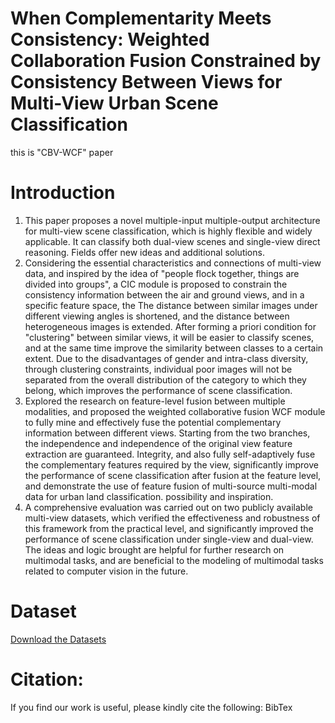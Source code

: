 # When Complementarity Meets Consistency: Weighted Collaboration Fusion Constrained by Consistency Between Views for Multi-View Urban Scene Classification
this is "CBV-WCF" paper
# Introduction
1. This paper proposes a novel multiple-input multiple-output architecture for multi-view scene classification, which is highly flexible and widely applicable. It can classify both dual-view scenes and single-view direct reasoning. Fields offer new ideas and additional solutions.
2. Considering the essential characteristics and connections of multi-view data, and inspired by the idea of "people flock together, things are divided into groups", a CIC module is proposed to constrain the consistency information between the air and ground views, and in a specific feature space, the The distance between similar images under different viewing angles is shortened, and the distance between heterogeneous images is extended. After forming a priori condition for "clustering" between similar views, it will be easier to classify scenes, and at the same time improve the similarity between classes to a certain extent. Due to the disadvantages of gender and intra-class diversity, through clustering constraints, individual poor images will not be separated from the overall distribution of the category to which they belong, which improves the performance of scene classification.
3. Explored the research on feature-level fusion between multiple modalities, and proposed the weighted collaborative fusion WCF module to fully mine and effectively fuse the potential complementary information between different views. Starting from the two branches, the independence and independence of the original view feature extraction are guaranteed. Integrity, and also fully self-adaptively fuse the complementary features required by the view, significantly improve the performance of scene classification after fusion at the feature level, and demonstrate the use of feature fusion of multi-source multi-modal data for urban land classification. possibility and inspiration.
4. A comprehensive evaluation was carried out on two publicly available multi-view datasets, which verified the effectiveness and robustness of this framework from the practical level, and significantly improved the performance of scene classification under single-view and dual-view. The ideas and logic brought are helpful for further research on multimodal tasks, and are beneficial to the modeling of multimodal tasks related to computer vision in the future.

# Dataset
[Download the Datasets](http://www.patreo.dcc.ufmg.br/multi-view-datasets/)

# Citation:
If you find our work is useful, please kindly cite the following: BibTex
